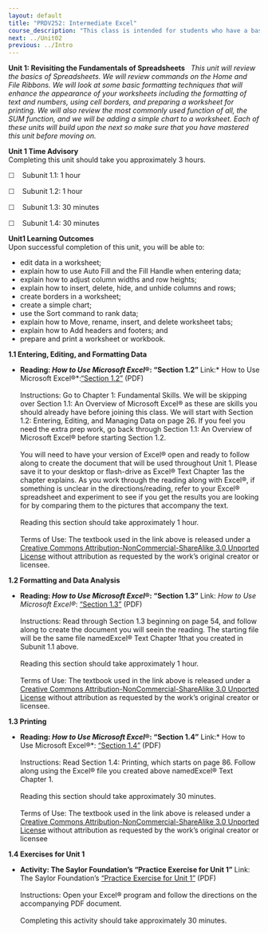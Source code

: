 ```yaml
---
layout: default
title: "PRDV252: Intermediate Excel"
course_description: "This class is intended for students who have a basic understanding of spreadsheets and are now ready to delve deeper into formatting, formulas and functions, multi-page spreadsheets, charting data, creating tables that have database features, and be introduced to pivot tables."
next: ../Unit02
previous: ../Intro
---
```

**Unit 1: Revisiting the Fundamentals of Spreadsheets** <span
id="1"></span> 
*This unit will review the basics of Spreadsheets. We will review
commands on the Home and File Ribbons. We will look at some basic
formatting techniques that will enhance the appearance of your
worksheets including the formatting of text and numbers, using cell
borders, and preparing a worksheet for printing. We will also review the
most commonly used function of all, the SUM function, and we will be
adding a simple chart to a worksheet. Each of these units will build
upon the next so make sure that you have mastered this unit before
moving on.*

**Unit 1 Time Advisory**  
Completing this unit should take you approximately 3 hours.  
  
 <span
style="color: rgb(51, 51, 51); font-family: sans-serif; line-height: 16.796875px;">☐
   </span>Subunit 1.1: 1 hour  
  
 <span
style="color: rgb(51, 51, 51); font-family: sans-serif; line-height: 16.796875px;">☐
   </span>Subunit 1.2: 1 hour  
  
 <span
style="color: rgb(51, 51, 51); font-family: sans-serif; line-height: 16.796875px;">☐
   </span>Subunit 1.3: 30 minutes  
  
 <span
style="color: rgb(51, 51, 51); font-family: sans-serif; line-height: 16.796875px;">☐
   </span>Subunit 1.4: 30 minutes

**Unit1 Learning Outcomes**  
Upon successful completion of this unit, you will be able to:
-   edit data in a worksheet;
-   explain how to use Auto Fill and the Fill Handle when entering data;
-   explain how to adjust column widths and row heights;
-   explain how to insert, delete, hide, and unhide columns and rows;
-   create borders in a worksheet;
-   create a simple chart;
-   use the Sort command to rank data;
-   explain how to Move, rename, insert, and delete worksheet tabs;
-   explain how to Add headers and footers; and
-   prepare and print a worksheet or workbook.

**1.1 Entering, Editing, and Formatting Data** <span id="1.1"></span> 
-   **Reading: *How to Use Microsoft Excel*®: “Section 1.2”**
    Link:* How to Use Microsoft
    Excel®*:[](https://resources.saylor.org/archived/textbooks/How%20to%20Use%20Microsoft%20Excel.pdf)[“Section
    1.2](https://resources.saylor.org/archived/textbooks/How%20to%20Use%20Microsoft%20Excel.pdf)[”](https://resources.saylor.org/archived/textbooks/How%20to%20Use%20Microsoft%20Excel.pdf)
    (PDF)  
        
     Instructions: Go to Chapter 1: Fundamental Skills. We will be
    skipping over Section 1.1: An Overview of Microsoft Excel® as these
    are skills you should already have before joining this class. We
    will start with Section 1.2: Entering, Editing, and Managing Data on
    page 26. If you feel you need the extra prep work, go back through
    Section 1.1: An Overview of Microsoft Excel® before starting Section
    1.2.  
        
     You will need to have your version of Excel® open and ready to
    follow along to create the document that will be used throughout
    Unit 1. Please save it to your desktop or flash-drive as Excel® Text
    Chapter 1as the chapter explains. As you work through the reading
    along with Excel®, if something is unclear in the
    directions/reading, refer to your Excel® spreadsheet and experiment
    to see if you get the results you are looking for by comparing them
    to the pictures that accompany the text.  
        
     Reading this section should take approximately 1 hour.  
        
     Terms of Use: The textbook used in the link above is released under
    a [Creative Commons Attribution-NonCommercial-ShareAlike 3.0
    Unported
    License](http://creativecommons.org/licenses/by-nc-sa/3.0/) without
    attribution as requested by the work’s original creator or licensee.

**1.2 Formatting and Data Analysis** <span id="1.2"></span> 
-   **Reading: *How to Use Microsoft Excel*®: “Section 1.3”**
    Link: *How to Use Microsoft Excel®*:
    [“](https://resources.saylor.org/archived/textbooks/How%20to%20Use%20Microsoft%20Excel.pdf)[Section
    1.3](https://resources.saylor.org/archived/textbooks/How%20to%20Use%20Microsoft%20Excel.pdf)[”](https://resources.saylor.org/archived/textbooks/How%20to%20Use%20Microsoft%20Excel.pdf)
    (PDF)  
        
     Instructions: Read through Section 1.3 beginning on page 54, and
    follow along to create the document you will seein the reading. The
    starting file will be the same file namedExcel® Text Chapter 1that
    you created in Subunit 1.1 above.  
        
     Reading this section should take approximately 1 hour.  
        
     Terms of Use: The textbook used in the link above is released under
    a [Creative Commons Attribution-NonCommercial-ShareAlike 3.0
    Unported
    License](http://creativecommons.org/licenses/by-nc-sa/3.0/) without
    attribution as requested by the work’s original creator or licensee.

**1.3 Printing** <span id="1.3"></span> 
-   **Reading: *How to Use Microsoft Excel*®: “Section 1.4”**
    Link:* How to Use Microsoft Excel®*:
    [“](https://resources.saylor.org/archived/textbooks/How%20to%20Use%20Microsoft%20Excel.pdf)[Section
    1.4](https://resources.saylor.org/archived/textbooks/How%20to%20Use%20Microsoft%20Excel.pdf)[”](https://resources.saylor.org/archived/textbooks/How%20to%20Use%20Microsoft%20Excel.pdf)
    (PDF)  
        
     Instructions: Read Section 1.4: Printing, which starts on page 86.
    Follow along using the Excel® file you created above namedExcel®
    Text Chapter 1.  
        
     Reading this section should take approximately 30 minutes.  
        
     Terms of Use: The textbook used in the link above is released under
    a [Creative Commons Attribution-NonCommercial-ShareAlike 3.0
    Unported
    License](http://creativecommons.org/licenses/by-nc-sa/3.0/) without
    attribution as requested by the work’s original creator or licensee

**1.4 Exercises for Unit 1** <span id="1.4"></span> 
-   **Activity: The Saylor Foundation’s “Practice Exercise for Unit 1”**
    Link: The Saylor Foundation’s [“Practice Exercise for Unit
    1”](https://resources.saylor.org/archived/wp-content/uploads/2013/10/PRDV252-Unit-1.4-Exercises-FINAL-UFINAL.pdf)
    (PDF)  
        
     Instructions: Open your Excel® program and follow the directions on
    the accompanying PDF document.  
        
     Completing this activity should take approximately 30 minutes.


